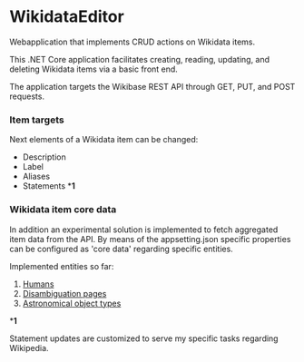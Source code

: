 # WikidataEditor
Webapplication that implements CRUD actions on Wikidata items.

This .NET Core application facilitates creating, reading, updating, and deleting Wikidata items via a basic front end.

The application targets the Wikibase REST API through GET, PUT, and POST requests.

### Item targets
Next elements of a Wikidata item can be changed:
* Description
* Label
* Aliases
* Statements ***1**

### Wikidata item core data
In addition an experimental solution is implemented to fetch aggregated item data from the API. By means of the appsetting.json specific properties can be configured as 'core data' regarding specific entities.

Implemented entities so far:
1. [Humans](https://www.wikidata.org/wiki/Q5)
2. [Disambiguation pages](https://www.wikidata.org/wiki/Q4167410)
3. [Astronomical object types](https://www.wikidata.org/wiki/Q17444909)

***1**

Statement updates are customized to serve my specific tasks regarding Wikipedia.
